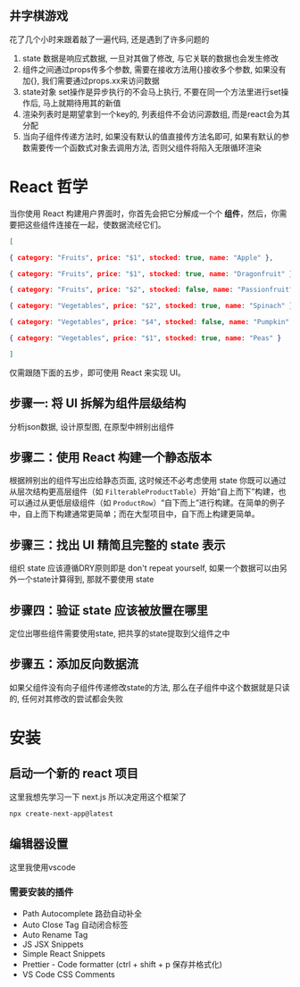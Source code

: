 ## 井字棋游戏
花了几个小时来跟着敲了一遍代码, 还是遇到了许多问题的
1. state 数据是响应式数据, 一旦对其做了修改, 与它关联的数据也会发生修改
2. 组件之间通过props传多个参数, 需要在接收方法用{}接收多个参数, 如果没有加{}, 我们需要通过props.xx来访问数据
3. state对象 set操作是异步执行的不会马上执行, 不要在同一个方法里进行set操作后, 马上就期待用其的新值
4. 渲染列表时是期望拿到一个key的, 列表组件不会访问源数组, 而是react会为其分配
5. 当向子组件传递方法时, 如果没有默认的值直接传方法名即可, 如果有默认的参数需要传一个函数式对象去调用方法, 否则父组件将陷入无限循环渲染

# React 哲学
当你使用 React 构建用户界面时，你首先会把它分解成一个个 **组件**，然后，你需要把这些组件连接在一起，使数据流经它们。
```json
[  

{ category: "Fruits", price: "$1", stocked: true, name: "Apple" },  

{ category: "Fruits", price: "$1", stocked: true, name: "Dragonfruit" },  

{ category: "Fruits", price: "$2", stocked: false, name: "Passionfruit" },  

{ category: "Vegetables", price: "$2", stocked: true, name: "Spinach" },  

{ category: "Vegetables", price: "$4", stocked: false, name: "Pumpkin" },  

{ category: "Vegetables", price: "$1", stocked: true, name: "Peas" }  

]
```
仅需跟随下面的五步，即可使用 React 来实现 UI。

## 步骤一: 将 UI 拆解为组件层级结构
分析json数据, 设计原型图, 在原型中辨别出组件
## 步骤二：使用 React 构建一个静态版本
根据辨别出的组件写出应给静态页面, 这时候还不必考虑使用 state 
你既可以通过从层次结构更高层组件（如 `FilterableProductTable`）开始“自上而下”构建，也可以通过从更低层级组件（如 `ProductRow`）“自下而上”进行构建。在简单的例子中，自上而下构建通常更简单；而在大型项目中，自下而上构建更简单。
## 步骤三：找出 UI 精简且完整的 state 表示
组织 state 应该遵循DRY原则即是 don't repeat yourself, 如果一个数据可以由另外一个state计算得到, 那就不要使用 state
## 步骤四：验证 state 应该被放置在哪里
定位出哪些组件需要使用state, 把共享的state提取到父组件之中

## 步骤五：添加反向数据流
如果父组件没有向子组件传递修改state的方法, 那么在子组件中这个数据就是只读的, 任何对其修改的尝试都会失败

# 安装
## 启动一个新的 react 项目
这里我想先学习一下 next.js 所以决定用这个框架了

```bash
npx create-next-app@latest
```

## 编辑器设置
这里我使用vscode
### 需要安装的插件
- Path Autocomplete 路劲自动补全
- Auto Close Tag 自动闭合标签
- Auto Rename Tag
- JS JSX Snippets 
- Simple React Snippets
- Prettier - Code formatter (ctrl + shift + p 保存并格式化)
- VS Code CSS Comments




